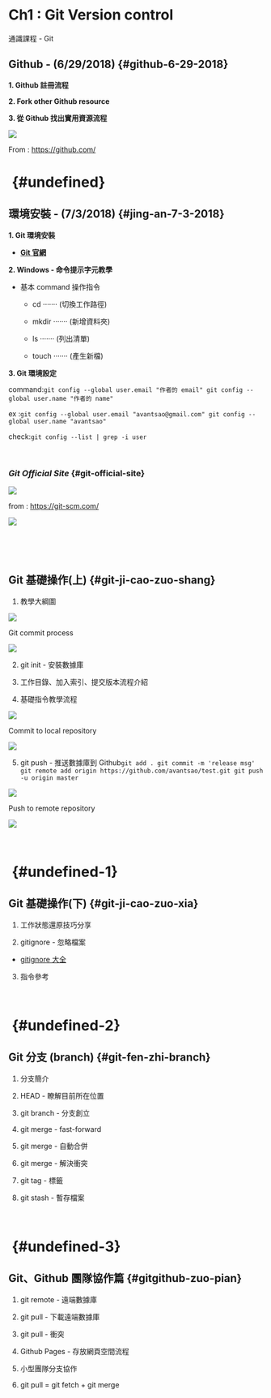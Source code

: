 # Ch1 : Git Version control

  
通識課程 - Git

## **Github - \(6/29/2018\)** {#github-6-29-2018}

**1. Github 註冊流程**

**2. Fork other Github resource**

**3. 從 Github 找出實用資源流程**

![](https://blobscdn.gitbook.com/v0/b/gitbook-28427.appspot.com/o/assets%2F-LGRNQS_gkfsZWcmxOVe%2F-LGTcUOYh3_0GJaqbbJ8%2F-LGTcZ_FsPnF25yH3pjG%2Fimage.png?alt=media&token=b3c8b1c0-1b54-42e4-a9a7-d377e3a0a5ee)

From : https://github.com/

# ​ {#undefined}

## **環境安裝 - \(7/3/2018\)** {#jing-an-7-3-2018}

**1. Git 環境安裝**

* ​[**Git 官網**](https://git-scm.com/)​

**2. Windows - 命令提示字元教學**

* 基本 command 操作指令

  * cd ······· \(切換工作路徑\)

  * mkdir ······· \(新增資料夾\)

  * ls ······· \(列出清單\)

  * touch ······· \(產生新檔\)

**3. Git 環境設定**

command:`git config --global user.email "作者的 email" git config --global user.name "作者的 name"`

ex :`git config --global user.email "avantsao@gmail.com" git config --global user.name "avantsao"`

check:`git config --list | grep -i user`

​

### _Git Official Site_ {#git-official-site}

![](https://blobscdn.gitbook.com/v0/b/gitbook-28427.appspot.com/o/assets%2F-LGRNQS_gkfsZWcmxOVe%2F-LGTcUOYh3_0GJaqbbJ8%2F-LGTckx9kUcQ6k-KmQaZ%2Fimage.png?alt=media&token=9f189740-2ebf-42c8-a84f-54c7b44b2c42)

from : https://git-scm.com/

![](https://blobscdn.gitbook.com/v0/b/gitbook-28427.appspot.com/o/assets%2F-LF51Utz1hhNmMPRJ4HM%2F-LF5CJVzcEkZKE4Svm-V%2F-LF5CYKR2uPvEq0o-b8z%2Fimage.png?alt=media&token=ebce8e06-ac28-4615-8295-0c44dc2085cf)

​

​

## Git 基礎操作\(上\) {#git-ji-cao-zuo-shang}

1. 教學大綱圖

![](https://blobscdn.gitbook.com/v0/b/gitbook-28427.appspot.com/o/assets%2F-LGRNQS_gkfsZWcmxOVe%2F-LGTcUOYh3_0GJaqbbJ8%2F-LGTcwCvhvgyQyjVV2OO%2Fimage.png?alt=media&token=47368fe4-4a8c-4599-bb24-b823763983de)

Git commit process

![](https://blobscdn.gitbook.com/v0/b/gitbook-28427.appspot.com/o/assets%2F-LF51Utz1hhNmMPRJ4HM%2F-LGPk6rauGJspRmmaUcJ%2F-LGPk9-MgdYPEYaEIeVF%2Fimage.png?alt=media&token=ff27ad56-fb37-4165-837f-db9060107843)

2. git init - 安裝數據庫

3. 工作目錄、加入索引、提交版本流程介紹

4. 基礎指令教學流程

![](https://blobscdn.gitbook.com/v0/b/gitbook-28427.appspot.com/o/assets%2F-LGRNQS_gkfsZWcmxOVe%2F-LGTcUOYh3_0GJaqbbJ8%2F-LGTd-eg8s_lx_x9HFJ9%2Fimage.png?alt=media&token=849c08ca-bf4a-4e0a-8c9e-62b905f52639)

Commit to local repository

![](https://blobscdn.gitbook.com/v0/b/gitbook-28427.appspot.com/o/assets%2F-LF51Utz1hhNmMPRJ4HM%2F-LGPv0Kv2ZUFXPJQHzRR%2F-LGPv5P2G5jhOgpF7BRt%2Fimage.png?alt=media&token=2a509bec-a3d4-4ba4-b39e-b251e9a4b176)

5. git push - 推送數據庫到 Github`git add . git commit -m 'release msg' git remote add origin https://github.com/avantsao/test.git git push -u origin master`

![](https://blobscdn.gitbook.com/v0/b/gitbook-28427.appspot.com/o/assets%2F-LGRNQS_gkfsZWcmxOVe%2F-LGTcUOYh3_0GJaqbbJ8%2F-LGTdAc_40fPyGckC4MS%2Fimage.png?alt=media&token=5d23178e-8f48-475f-bd33-a925bb913e1c)

Push to remote repository

![](https://blobscdn.gitbook.com/v0/b/gitbook-28427.appspot.com/o/assets%2F-LF51Utz1hhNmMPRJ4HM%2F-LGPv0Kv2ZUFXPJQHzRR%2F-LGPvDsXcpYZhBbsNCz8%2Fimage.png?alt=media&token=6ad2e6e9-e862-4400-a9c5-f70731cb8070)

​

# ​ {#undefined-1}

## Git 基礎操作\(下\) {#git-ji-cao-zuo-xia}

1. 工作狀態還原技巧分享

2. gitignore - 忽略檔案

* ​[gitignore 大全](https://github.com/github/gitignore)​

3. 指令參考

​

# ​ {#undefined-2}

## Git 分支 \(branch\) {#git-fen-zhi-branch}

1. 分支簡介

2. HEAD - 瞭解目前所在位置

3. git branch - 分支創立

4. git merge - fast-forward

5. git merge - 自動合併

6. git merge - 解決衝突

7. git tag - 標籤

8. git stash - 暫存檔案

​

# ​ {#undefined-3}

## Git、Github 團隊協作篇 {#gitgithub-zuo-pian}

1. git remote - 遠端數據庫

2. git pull - 下載遠端數據庫

3. git pull - 衝突

4. Github Pages - 存放網頁空間流程

5. 小型團隊分支協作

6. git pull = git fetch + git merge  




